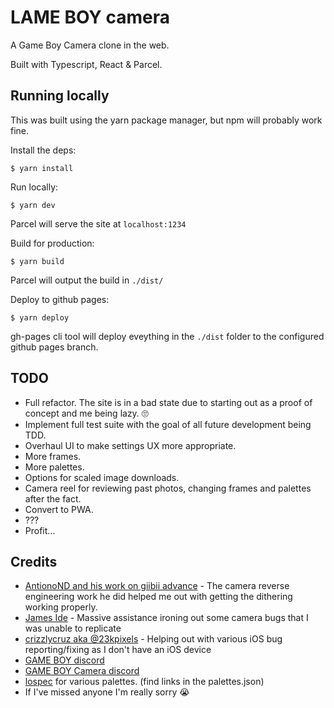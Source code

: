 # LAME BOY camera

A Game Boy Camera clone in the web.

Built with Typescript, React & Parcel.

## Running locally

This was built using the yarn package manager, but npm will probably work fine.

Install the deps:

```shell
$ yarn install
```

Run locally:

```shell
$ yarn dev
```

Parcel will serve the site at `localhost:1234`

Build for production:

```shell
$ yarn build
```

Parcel will output the build in `./dist/`

Deploy to github pages:

```shell
$ yarn deploy
```

gh-pages cli tool will deploy eveything in the `./dist` folder to the configured github pages branch.

## TODO

- Full refactor. The site is in a bad state due to starting out as a proof of concept and me being lazy. 🙄
- Implement full test suite with the goal of all future development being TDD.
- Overhaul UI to make settings UX more appropriate.
- More frames.
- More palettes.
- Options for scaled image downloads.
- Camera reel for reviewing past photos, changing frames and palettes after the fact.
- Convert to PWA.
- ???
- Profit...

## Credits

- [AntionoND and his work on giibii advance](https://github.com/AntonioND/giibiiadvance) - The camera reverse engineering work he did helped me out with getting the dithering working properly.
- [James Ide](https://github.com/ide) - Massive assistance ironing out some camera bugs that I was unable to replicate
- [crizzlycruz aka @23kpixels](https://www.instagram.com/23kpixels/?hl=en) - Helping out with various iOS bug reporting/fixing as I don't have an iOS device
- [GAME BOY discord](https://discord.gg/7fWs8jgrMd)
- [GAME BOY Camera discord](https://discord.gg/5BhpTrJSG2)
- [lospec](https://discord.gg/5BhpTrJSG2) for various palettes. (find links in the palettes.json)
- If I've missed anyone I'm really sorry 😭
